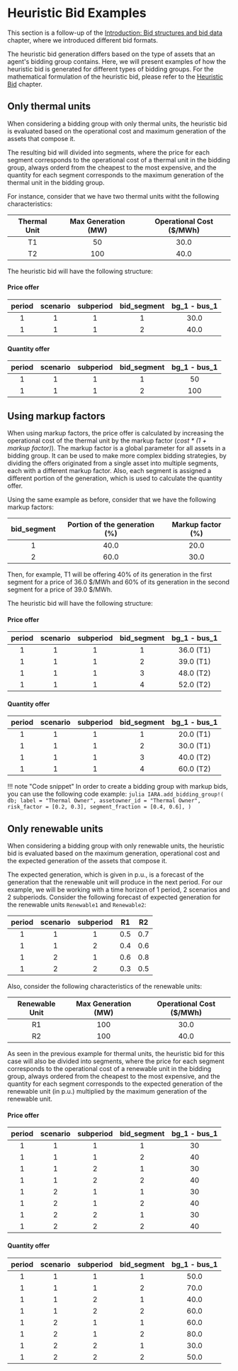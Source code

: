 # Heuristic Bid Examples

This section is a follow-up of the [Introduction: Bid structures and bid data](bidding_formats.md) chapter, where we introduced different bid formats.

The heuristic bid generation differs based on the type of assets that an agent's bidding group contains.
Here, we will present examples of how the heuristic bid is generated for different types of bidding groups.
For the mathematical formulation of the heuristic bid, please refer to the [Heuristic Bid](heuristic_bids.md) chapter.

## Only thermal units

When considering a bidding group with only thermal units, the heuristic bid is evaluated based on the operational cost and maximum generation of the assets that compose it.

The resulting bid will divided into segments, where the price for each segment corresponds to the operational cost of a thermal unit in the bidding group, always orderd from the cheapest to the most expensive, and the quantity for each segment corresponds to the maximum generation of the thermal unit in the bidding group.

For instance, consider that we have two thermal units witht the following characteristics:

| Thermal Unit | Max Generation (MW) | Operational Cost ($/MWh) |
|:------------:|:-------------------:|:------------------------:|
|     T1       |         50          |           30.0           |
|     T2       |         100         |           40.0           |

The heuristic bid will have the following structure:

#### Price offer

| period | scenario | subperiod | bid_segment | bg_1 - bus_1 |
|:------:|:--------:|:---------:|:-----------:|:------------:|
|   1    |    1     |     1     |      1      |    30.0     |
|   1    |    1     |     1     |      2      |    40.0     |


#### Quantity offer

| period | scenario | subperiod | bid_segment | bg_1 - bus_1 |
|:------:|:--------:|:---------:|:-----------:|:------------:|
|   1    |    1     |     1     |      1      |     50      |
|   1    |    1     |     1     |      2      |     100      |


## Using markup factors

When using markup factors, the price offer is calculated by increasing the operational cost of the thermal unit by the markup factor (_cost * (1 + markup factor)_). 
The markup factor is a global parameter for all assets in a bidding group.
It can be used to make more complex bidding strategies, by dividing the offers originated from a single asset into multiple segments, each with a different markup factor.
Also, each segment is assigned a different portion of the generation, which is used to calculate the quantity offer.

Using the same example as before, consider that we have the following markup factors:

| bid_segment | Portion of the generation (%) | Markup factor (%) |
|:-----------:|:-----------------:| :-----------------:|
|      1      |        40.0       |    20.0          |
|      2      |        60.0       |   30.0          |


Then, for example, T1 will be offering 40% of its generation in the first segment for a price of 36.0 \$/MWh and 60%  of its generation in the second segment for a price of 39.0 \$/MWh.


The heuristic bid will have the following structure:


#### Price offer

| period | scenario | subperiod | bid_segment | bg_1 - bus_1 |
|:------:|:--------:|:---------:|:-----------:|:------------:|
|   1    |    1     |     1     |      1      |    36.0 (T1) |
|   1    |    1     |     1     |      2      |    39.0 (T1) |
|   1    |    1     |     1     |      3      |    48.0 (T2) |
|   1    |    1     |     1     |      4      |    52.0 (T2) |


#### Quantity offer

| period | scenario | subperiod | bid_segment | bg_1 - bus_1 |
|:------:|:--------:|:---------:|:-----------:|:------------:|
|   1    |    1     |     1     |      1      |    20.0 (T1) |
|   1    |    1     |     1     |      2      |    30.0 (T1) |
|   1    |    1     |     1     |      3      |    40.0 (T2) |
|   1    |    1     |     1     |      4      |    60.0 (T2) |


!!! note "Code snippet"
    In order to create a bidding group with markup bids, you can use the following code example:
    ```julia
    IARA.add_bidding_group!(
        db;
        label = "Thermal Owner",
        assetowner_id = "Thermal Owner",
        risk_factor = [0.2, 0.3],
        segment_fraction = [0.4, 0.6],
    )
    ```


## Only renewable units

When considering a bidding group with only renewable units, the heuristic bid is evaluated based on the maximum generation, operational cost and the expected generation of the assets that compose it.

The expected generation, which is given in p.u., is a forecast of the generation that the renewable unit will produce in the next period.
For our example, we will be working with a time horizon of 1 period, 2 scenarios and 2 subperiods.
Consider the following forecast of expected generation for the renewable units `Renewable1` and `Renewable2`:


| period | scenario | subperiod |  R1  | R2   |
|:------:|:--------:|:---------:|:------------:|:------------:|
|   1    |    1     |     1     |     0.5      |     0.7      |
|   1    |    1     |     2     |     0.4      |     0.6      |
|   1    |    2     |     1     |     0.6      |     0.8      |
|   1    |    2     |     2     |     0.3      |     0.5      |

Also, consider the following characteristics of the renewable units:

| Renewable Unit | Max Generation (MW) | Operational Cost ($/MWh) |
|:-------------:|:-------------------:|:------------------------:|
|     R1        |         100          |           30.0           |
|     R2        |         100          |           40.0           |


As seen in the previous example for thermal units, the heuristic bid for this case will also be divided into segments, where the price for each segment corresponds to the operational cost of a renewable unit in the bidding group, always ordered from the cheapest to the most expensive, and the quantity for each segment corresponds to the expected generation of the renewable unit (in p.u.) multiplied by the maximum generation of the renewable unit.


#### Price offer


| period | scenario | subperiod | bid_segment | bg_1 - bus_1 |
|:------:|:--------:|:---------:|:-----------:|:------------:|
|   1    |    1     |     1     |      1      |     30      |
|   1    |    1     |     1     |      2      |     40      |
|   1    |    1     |     2     |      1      |     30      |
|   1    |    1     |     2     |      2      |     40      |
|   1    |    2     |     1     |      1      |     30      |
|   1    |    2     |     1     |      2      |     40      |
|   1    |    2     |     2     |      1      |     30      |
|   1    |    2     |     2     |      2      |     40      |


#### Quantity offer

| period | scenario | subperiod | bid_segment | bg_1 - bus_1 |
|:------:|:--------:|:---------:|:-----------:|:------------:|
|   1    |    1     |     1     |      1      |    50.0     |
|   1    |    1     |     1     |      2      |    70.0     |
|   1    |    1     |     2     |      1      |    40.0     |
|   1    |    1     |     2     |      2      |    60.0     |
|   1    |    2     |     1     |      1      |    60.0     |
|   1    |    2     |     1     |      2      |    80.0     |
|   1    |    2     |     2     |      1      |    30.0     |
|   1    |    2     |     2     |      2      |    50.0     |

